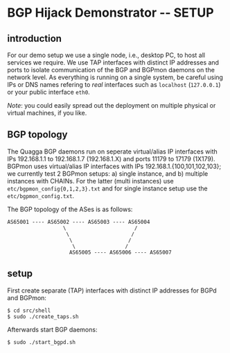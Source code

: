 # BGP Hijack Demonstrator -- SETUP

## introduction

For our demo setup we use a single node, i.e., desktop PC, to host all services we require. We use TAP interfaces with distinct IP addresses and ports to isolate communication of the BGP and BGPmon daemons on the network level. As everything is running on a single system, be careful using IPs or DNS names refering to _real_ interfaces such as `localhost` (`127.0.0.1`) or your public interface `eth0`. 

_Note_: you could easily spread out the deployment on multiple physical or virtual machines, if you like.

## BGP topology

The Quagga BGP daemons run on seperate virtual/alias IP interfaces with IPs 192.168.1.1 to 192.168.1.7 (192.168.1.X) and ports 11179 to 17179 (1X179). BGPmon uses virtual/alias IP interfaces with IPs 192.168.1.{100,101,102,103}; we currently test 2 BGPmon setups: a) single instance, and b) multiple instances with CHAINs. For the latter (multi instances) use `etc/bgpmon_config{0,1,2,3}.txt` and for single instance setup use the `etc/bgpmon_config.txt`.

The BGP topology of the ASes is as follows:
```
AS65001 ---- AS65002 ---- AS65003 ---- AS65004 
                  \                      / 
                   \                    /
                    \                  /
                     \                /  
                    AS65005 ---- AS65006 ---- AS65007
```

## setup

First create separate (TAP) interfaces with distinct IP addresses for BGPd and BGPmon:
    
    $ cd src/shell
    $ sudo ./create_taps.sh

Afterwards start BGP daemons:
    
    $ sudo ./start_bgpd.sh